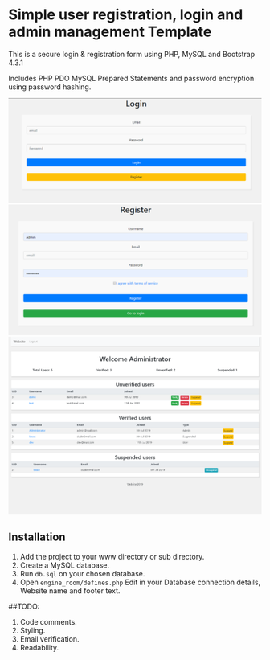 # Simple user registration, login and admin management Template

This is a secure login & registration form using PHP, MySQL and Bootstrap 4.3.1

Includes PHP PDO MySQL Prepared Statements and password encryption using password hashing.

![Login page](https://github.com/cp6/PHP-Registration-Form/blob/master/screenshots/login.png)
![Register page](https://github.com/cp6/PHP-Registration-Form/blob/master/screenshots/register.png)
![Admin panel](https://github.com/cp6/PHP-Registration-Form/blob/master/screenshots/admin_panel.png)

## Installation

1. Add the project to your www directory or sub directory.
2. Create a MySQL database.
3. Run `db.sql` on your chosen database.
4. Open `engine_room/defines.php` Edit in your Database connection details, Website name and footer text.

##TODO:

1. Code comments.
2. Styling.
3. Email verification.
4. Readability.